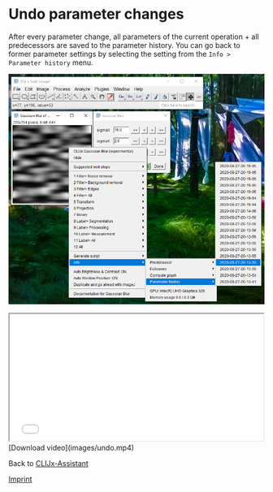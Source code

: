 # Undo parameter changes
After every parameter change, all parameters of the current operation + all predecessors are saved to the parameter history. 
You can go back to former parameter settings by selecting the setting from the `Info > Parameter history` menu.

![Image](images/undo.png)

<iframe src="images/undo.mp4" width="500" height="250"></iframe>
[Download video](images/undo.mp4)

Back to [CLIJx-Assistant](https://clij.github.io/incubator)

[Imprint](https://clij.github.io/imprint)
